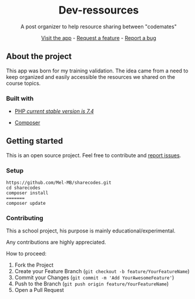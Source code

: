 <!-- Project pitch -->

<center>
<h1>Dev-ressources</h1>	
<p>A post organizer to help resource sharing between "codemates"</p>
    <a href="#">Visit the app</a> - <a href="https://github.com/Mel-MB/dev-ressources/issues">Request a feature</a> - <a href="https://github.com/Mel-MB/dev-ressources/issues">Report a bug</a>
</center>

<!-- About the app-->

## About the project 

This app was born for my training validation. The idea came from a need to keep organized and easily accessible the resources we shared on the course topics. 

### Built with

- [PHP _current stable version is 7.4_](https://www.php.net/releases/7_4_0.php)

- [Composer](https://getcomposer.org/)

  

## Getting started

This is an open source project. Feel free to contribute and [report issues](https://github.com/Mel-MB/sharecodes/issues).


### Setup

```
https://github.com/Mel-MB/sharecodes.git
cd sharecodes
composer install
=======
composer update
````

### Contributing


This a school project, his purpose is mainly educational/experimental. 

Any contributions are highly appreciated. 


How to proceed:

1. Fork the Project
2. Create your Feature Branch (`git checkout -b feature/YourFeatureName`)
3. Commit your Changes (`git commit -m 'Add YourAwesomeFeature'`)
4. Push to the Branch (`git push origin feature/YourFeatureName`)
5. Open a Pull Request

